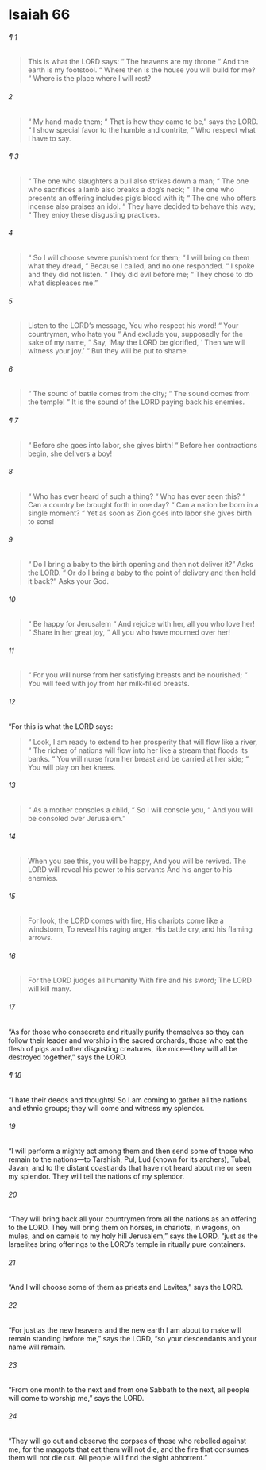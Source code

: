 # Isaiah 66
###### ¶ 1
> This is what the LORD says:
>  “ The heavens are my throne
>  “ And the earth is my footstool.
>  “ Where then is the house you will build for me?
>  “ Where is the place where I will rest?
###### 2
>  “ My hand made them;
>  “ That is how they came to be,” says the LORD.
>  “ I show special favor to the humble and contrite,
>  “ Who respect what I have to say.
###### ¶ 3
>  “ The one who slaughters a bull also strikes down a man;
>  “ The one who sacrifices a lamb also breaks a dog’s neck;
>  “ The one who presents an offering includes pig’s blood with it;
>  “ The one who offers incense also praises an idol.
>  “ They have decided to behave this way;
>  “ They enjoy these disgusting practices.
###### 4
>  “ So I will choose severe punishment for them;
>  “ I will bring on them what they dread,
>  “ Because I called, and no one responded.
>  “ I spoke and they did not listen.
>  “ They did evil before me;
>  “ They chose to do what displeases me.”
###### 5
> Listen to the LORD’s message,
> You who respect his word!
>  “ Your countrymen, who hate you
>  “ And exclude you, supposedly for the sake of my name,
>  “ Say, ‘May the LORD be glorified,
>  ‘ Then we will witness your joy.’
>  “ But they will be put to shame.
###### 6
>  “ The sound of battle comes from the city;
>  “ The sound comes from the temple!
>  “ It is the sound of the LORD paying back his enemies.
###### ¶ 7
>  “ Before she goes into labor, she gives birth!
>  “ Before her contractions begin, she delivers a boy!
###### 8
>  “ Who has ever heard of such a thing?
>  “ Who has ever seen this?
>  “ Can a country be brought forth in one day?
>  “ Can a nation be born in a single moment?
>  “ Yet as soon as Zion goes into labor she gives birth to sons!
###### 9
>  “ Do I bring a baby to the birth opening and then not deliver it?”
> Asks the LORD.
>  “ Or do I bring a baby to the point of delivery and then hold it back?”
> Asks your God.
###### 10
>  “ Be happy for Jerusalem
>  “ And rejoice with her, all you who love her!
>  “ Share in her great joy,
>  “ All you who have mourned over her!
###### 11
>  “ For you will nurse from her satisfying breasts and be nourished;
>  “ You will feed with joy from her milk-filled breasts.
###### 12
“For this is what the LORD says:
>  “ Look, I am ready to extend to her prosperity that will flow like a river,
>  “ The riches of nations will flow into her like a stream that floods its banks.
>  “ You will nurse from her breast and be carried at her side;
>  “ You will play on her knees.
###### 13
>  “ As a mother consoles a child,
>  “ So I will console you,
>  “ And you will be consoled over Jerusalem.”
###### 14
> When you see this, you will be happy,
> And you will be revived.
> The LORD will reveal his power to his servants
> And his anger to his enemies.
###### 15
> For look, the LORD comes with fire,
> His chariots come like a windstorm,
> To reveal his raging anger,
> His battle cry, and his flaming arrows.
###### 16
> For the LORD judges all humanity
> With fire and his sword;
> The LORD will kill many.
###### 17
“As for those who consecrate and ritually purify themselves so they can follow their leader and worship in the sacred orchards, those who eat the flesh of pigs and other disgusting creatures, like mice—they will all be destroyed together,” says the LORD.
###### ¶ 18
“I hate their deeds and thoughts! So I am coming to gather all the nations and ethnic groups; they will come and witness my splendor.
###### 19
“I will perform a mighty act among them and then send some of those who remain to the nations—to Tarshish, Pul, Lud (known for its archers), Tubal, Javan, and to the distant coastlands that have not heard about me or seen my splendor. They will tell the nations of my splendor.
###### 20
“They will bring back all your countrymen from all the nations as an offering to the LORD. They will bring them on horses, in chariots, in wagons, on mules, and on camels to my holy hill Jerusalem,” says the LORD, “just as the Israelites bring offerings to the LORD’s temple in ritually pure containers.
###### 21
“And I will choose some of them as priests and Levites,” says the LORD.
###### 22
“For just as the new heavens and the new earth I am about to make will remain standing before me,” says the LORD, “so your descendants and your name will remain.
###### 23
“From one month to the next and from one Sabbath to the next, all people will come to worship me,” says the LORD.
###### 24
“They will go out and observe the corpses of those who rebelled against me, for the maggots that eat them will not die, and the fire that consumes them will not die out. All people will find the sight abhorrent.”
